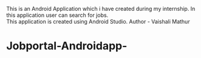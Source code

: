 This is an Android Application which i have created during my internship. 
In this application user can search for jobs.
<br> 
This application is created using Android Studio.
Author - Vaishali Mathur
# Jobportal-Androidapp-
